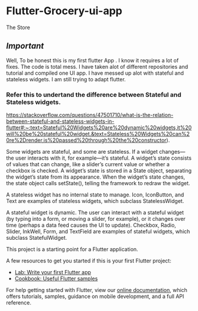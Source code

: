 # Flutter-Grocery-ui-app

The Store

## *Important*
Well, To be honest this is my first flutter App . I know it requires a lot of fixes. The code is total mess. I have taken alot of different repositories and tutorial and compiled one UI app. I have messed up alot with stateful and stateless widgets. I am still trying to adapt flutter.
### Refer this to undertand the difference between Stateful and Stateless widgets.  
https://stackoverflow.com/questions/47501710/what-is-the-relation-between-stateful-and-stateless-widgets-in-flutter#:~:text=Stateful%20Widgets%20are%20dynamic%20widgets,it%20will%20be%20stateful%20widget.&text=Stateless%20Widgets%20can%20re%2Drender,is%20passed%20through%20the%20constructor).

Some widgets are stateful, and some are stateless. If a widget changes—the user interacts with it, for example—it’s stateful. A widget’s state consists of values that can change, like a slider’s current value or whether a checkbox is checked. A widget’s state is stored in a State object, separating the widget’s state from its appearance. When the widget’s state changes, the state object calls setState(), telling the framework to redraw the widget.

A stateless widget has no internal state to manage. Icon, IconButton, and Text are examples of stateless widgets, which subclass StatelessWidget.

A stateful widget is dynamic. The user can interact with a stateful widget (by typing into a form, or moving a slider, for example), or it changes over time (perhaps a data feed causes the UI to update). Checkbox, Radio, Slider, InkWell, Form, and TextField are examples of stateful widgets, which subclass StatefulWidget.


This project is a starting point for a Flutter application.

A few resources to get you started if this is your first Flutter project:

- [Lab: Write your first Flutter app](https://flutter.dev/docs/get-started/codelab)
- [Cookbook: Useful Flutter samples](https://flutter.dev/docs/cookbook)

For help getting started with Flutter, view our
[online documentation](https://flutter.dev/docs), which offers tutorials,
samples, guidance on mobile development, and a full API reference.
